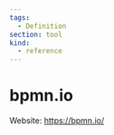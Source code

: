 ```yaml
---
tags:
  - Definition
section: tool
kind:
  - reference
---
```


# bpmn.io

Website: <https://bpmn.io/>
